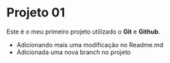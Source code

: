 # Projeto 01

Este é o meu primeiro projeto utilizado o **Git** e **Github**.

- Adicionando mais uma modificação no Readme.md
- Adicionada uma nova branch no projeto

